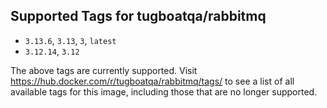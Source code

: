 ## Supported Tags for tugboatqa/rabbitmq

* `3.13.6`, `3.13`, `3`, `latest`
* `3.12.14`, `3.12`

The above tags are currently supported. Visit https://hub.docker.com/r/tugboatqa/rabbitmq/tags/ to see a list of all available tags for this image, including those that are no longer supported.
